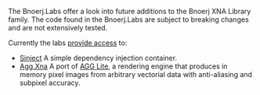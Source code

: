 The Bnoerj.Labs offer a look into future additions to the Bnoerj XNA Library family. The code found in the Bnoerj.Labs are subject to breaking changes and are not extensively tested.

Currently the labs [provide access](http://bnoerj.codeplex.com/SourceControl/changeset/view/33008) to:
* [Sinject](Sinject) A simple dependency injection container.
* [Agg.Xna](Agg.Xna) A port of [AGG Lite](http://www.antigrain.com/), a rendering engine that produces in memory pixel images from arbitrary vectorial data with anti-aliasing and subpixel accuracy.
